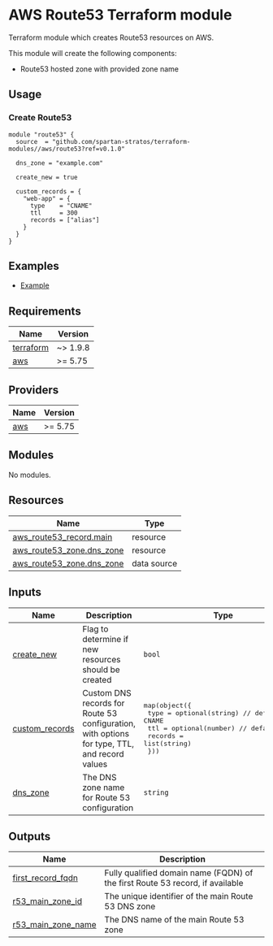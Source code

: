# AWS Route53 Terraform module
Terraform module which creates Route53 resources on AWS.

This module will create the following components:
- Route53 hosted zone with provided zone name

## Usage
### Create Route53
```hcl
module "route53" {
  source  = "github.com/spartan-stratos/terraform-modules//aws/route53?ref=v0.1.0"

  dns_zone = "example.com"

  create_new = true

  custom_records = {
    "web-app" = {
      type    = "CNAME"
      ttl     = 300
      records = ["alias"]
    }
  }
}
```

## Examples
- [Example](./examples/complete/)

<!-- BEGIN_TF_DOCS -->
## Requirements

| Name | Version  |
|------|----------|
| <a name="requirement_terraform"></a> [terraform](#requirement\_terraform) | ~> 1.9.8 |
| <a name="requirement_aws"></a> [aws](#requirement\_aws) | \>= 5.75 |

## Providers

| Name | Version  |
|------|----------|
| <a name="provider_aws"></a> [aws](#provider\_aws) | \>= 5.75 |

## Modules

No modules.

## Resources

| Name | Type |
|------|------|
| [aws_route53_record.main](https://registry.terraform.io/providers/hashicorp/aws/latest/docs/resources/route53_record) | resource |
| [aws_route53_zone.dns_zone](https://registry.terraform.io/providers/hashicorp/aws/latest/docs/resources/route53_zone) | resource |
| [aws_route53_zone.dns_zone](https://registry.terraform.io/providers/hashicorp/aws/latest/docs/data-sources/route53_zone) | data source |

## Inputs

| Name | Description | Type | Default | Required |
|------|-------------|------|---------|:--------:|
| <a name="input_create_new"></a> [create\_new](#input\_create\_new) | Flag to determine if new resources should be created | `bool` | `false` | no |
| <a name="input_custom_records"></a> [custom\_records](#input\_custom\_records) | Custom DNS records for Route 53 configuration, with options for type, TTL, and record values | <pre>map(object({<br/>    type    = optional(string) // default: CNAME<br/>    ttl     = optional(number) // default: 3600<br/>    records = list(string)<br/>  }))</pre> | `{}` | no |
| <a name="input_dns_zone"></a> [dns\_zone](#input\_dns\_zone) | The DNS zone name for Route 53 configuration | `string` | n/a | yes |

## Outputs

| Name | Description |
|------|-------------|
| <a name="output_first_record_fqdn"></a> [first\_record\_fqdn](#output\_first\_record\_fqdn) | Fully qualified domain name (FQDN) of the first Route 53 record, if available |
| <a name="output_r53_main_zone_id"></a> [r53\_main\_zone\_id](#output\_r53\_main\_zone\_id) | The unique identifier of the main Route 53 DNS zone |
| <a name="output_r53_main_zone_name"></a> [r53\_main\_zone\_name](#output\_r53\_main\_zone\_name) | The DNS name of the main Route 53 zone |
<!-- END_TF_DOCS -->